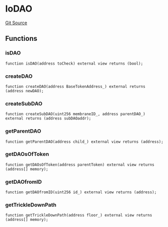 # IoDAO
[Git Source](https://github.com/parseb/odao.lol/blob/6589851af8e0b7d49abf07f2bf59c55824bb2d57/src/interfaces/IoDAO.sol)


## Functions
### isDAO


```solidity
function isDAO(address toCheck) external view returns (bool);
```

### createDAO


```solidity
function createDAO(address BaseTokenAddress_) external returns (address newDAO);
```

### createSubDAO


```solidity
function createSubDAO(uint256 membraneID_, address parentDAO_) external returns (address subDAOaddr);
```

### getParentDAO


```solidity
function getParentDAO(address child_) external view returns (address);
```

### getDAOsOfToken


```solidity
function getDAOsOfToken(address parentToken) external view returns (address[] memory);
```

### getDAOfromID


```solidity
function getDAOfromID(uint256 id_) external view returns (address);
```

### getTrickleDownPath


```solidity
function getTrickleDownPath(address floor_) external view returns (address[] memory);
```

